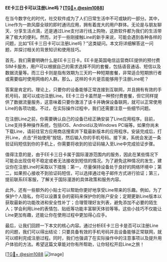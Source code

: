 **EE卡三日卡可以注册Line吗？[[TG💪+ @esim1088](https://t.me/s/esim1088)]**

在当今数字化的时代，社交软件成为了人们日常生活中不可或缺的一部分。其中，Line作为一款风靡全球的即时通讯应用，拥有着庞大的用户群体。无论是与朋友聊天、分享生活点滴，还是通过Line支付进行线上购物，这款软件都为我们的生活带来了极大的便利。然而，对于一些刚接触Line的新手来说，可能会遇到各种各样的问题，比如“EE卡三日卡可以注册Line吗？”这类疑问。本文将详细解答这一问题，并探讨相关的背景知识和使用技巧。

首先，我们需要明确什么是EE卡三日卡。EE卡是英国电信运营商EE提供的预付费SIM卡服务，用户可以根据自己的需求选择不同的套餐，包括语音通话、短信以及数据流量等。而三日卡则是指有效期为三天的一种短期套餐，非常适合短期旅行者或需要临时使用网络的人群。那么，这样的卡片是否能够用于注册Line呢？

答案是肯定的。理论上，只要你的设备能够正常连接到互联网，并且拥有有效的手机号码，就可以成功注册Line。EE卡三日卡虽然是一种预付费套餐，但它同样提供了数据流量服务，这意味着只要你激活了该卡并确保设备联网，就可以正常使用Line的各项功能。不过，在实际操作过程中，我们还需要注意一些细节问题。

在注册Line之前，你需要确认自己的设备已经正确安装了Line应用程序。目前，Line支持多种操作系统，包括iOS、Android以及Windows PC端等。如果你尚未下载Line，请前往官方应用商店搜索并下载最新版本的应用程序。安装完成后，打开Line，点击“开始使用”按钮，然后输入你的手机号码。接下来，系统会发送一条验证码短信到你的手机上，你需要将收到的验证码输入至Line中完成验证步骤。

值得注意的是，由于EE卡三日卡属于国际漫游范围内的服务，因此在某些情况下可能会出现信号不稳定或者无法接收到短信的情况。为了避免这种情况的发生，建议你在注册Line时采取以下措施：第一，尽量保持设备处于良好的网络环境中；第二，如果担心接收不到验证码短信，可以选择通过电子邮件方式进行验证；第三，提前联系EE客服，了解关于国际漫游的具体政策和服务内容。

此外，还有一些额外的小贴士可以帮助你更好地享受Line带来的乐趣。例如，为了保护个人隐私，你可以设置复杂的密码来保护你的账户安全；定期更新Line版本以获取最新的功能改进和安全性补丁；合理管理好友列表，避免添加不必要的陌生人；学会利用Line的表情包、贴纸等功能丰富聊天体验等等。这些小技巧不仅能让Line更加有趣，还能让你在使用过程中更加得心应手。

最后，让我们回顾一下本文的核心内容。通过分析EE卡三日卡是否可以注册Line的问题，我们可以得出结论：只要具备有效的手机号码并且设备能够正常联网，就可以顺利完成注册过程。同时，我们也强调了在实际操作中的注意事项以及提升用户体验的方法。希望这篇文章能对你有所帮助，让你轻松开启Line之旅！

[[TG💪+ @esim1088](https://t.me/s/esim1088) ![Image](https://i.postimg.cc/4NQfJmqS/Snipaste-2025-05-13-00-14-12.png)]